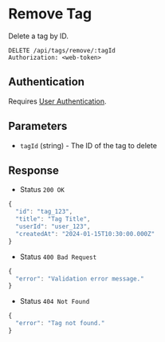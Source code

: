 # Remove Tag

Delete a tag by ID.

```http
DELETE /api/tags/remove/:tagId
Authorization: <web-token>
```

## Authentication

Requires [User Authentication](../../authentication/web.md).

## Parameters

- `tagId` (string) - The ID of the tag to delete

## Response

- Status `200 OK`

```js
{
  "id": "tag_123",
  "title": "Tag Title",
  "userId": "user_123",
  "createdAt": "2024-01-15T10:30:00.000Z"
}
```

- Status `400 Bad Request`

```js
{
  "error": "Validation error message."
}
```

- Status `404 Not Found`

```js
{
  "error": "Tag not found."
}
```
